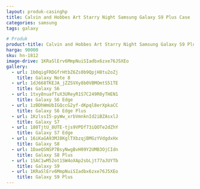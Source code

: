 ```yaml
---
layout: produk-casinghp
title: Calvin and Hobbes Art Starry Night Samsung Galaxy S9 Plus Case
categories: samsung
tags: galaxy

# Produk
product-title: Calvin and Hobbes Art Starry Night Samsung Galaxy S9 Plus Case
harga: 90000
sku: hn-1812
image-drive: 1KRaSlErv6MmpNuiSIadbx6zxe76J5XEo
gallery:
  - url: 1b0qigFRDGfrHtbZ6Zs0b9QpjH8tu2oZj
    title: Galaxy Note 8
  - url: 1dJ668TKEJA_jZZSVXy8b0VBMOmtS51TE
    title: Galaxy S6
  - url: 1txy8nuafTuX3UReyR1S7C249R0yTHEN1
    title: Galaxy S6 Edge
  - url: 1zBDhWmUbIGQccG2yf-dKpql8erXpkaCC
    title: Galaxy S6 Edge Plus
  - url: 1KzlssI5-pyWw_xrbVmnknId2iBZAsxlJ
    title: Galaxy S7
  - url: 180TjtU_8UTE-tjs9VPDf73iQOTe2dZhY
    title: Galaxy S7 Edge
  - url: 16iKaGA93MJ8KglTXbzqjBMGzYVdgdxHx
    title: Galaxy S8
  - url: 1DaeQSNSP7BsyNwgBvH09Y2UMB3OjCIdn
    title: Galaxy S8 Plus
  - url: 1SAC1wM52ot1SW4oXAp2sbLjt77aJUYTb
    title: Galaxy S9
  - url: 1KRaSlErv6MmpNuiSIadbx6zxe76J5XEo
    title: Galaxy S9 Plus
---
```


